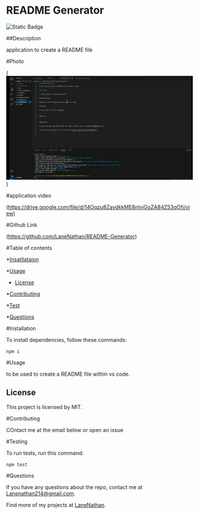# README Generator
![Static Badge](https://img.shields.io/badge/license-MIT-green.svg)

##Description

application to create a README file


#Photo

(![alt text](<./Develop/image.png>))


#application video

(https://drive.google.com/file/d/14Oqzu8ZavdkkME8nlvjGoZA84Z53qOfi/view)

#Github Link

(https://github.com/LaneNathan/README-Generator)

#Table of contents

*[Insatllataion](#installation)

*[Usage](#Usage)


* [License](#license)


*[Contributing](#contibuting)

*[Test](#test)

*[Questions](#questions)

#Installation

To install dependencies, follow these commands:

```
npm i
```

#Usage

to be used to create a README file within vs code.

## License

  This project is licensed by MIT.

#Contributing

COntact me at the email below or open an issue

#Testing

To run tests, run this command:

```
npm test
```

#Questions

If you have any questions about the repo, contact me at Lanenathan214@gmail.com.

Find more of my projects at [LaneNathan](https://github.com/LaneNathan/).


